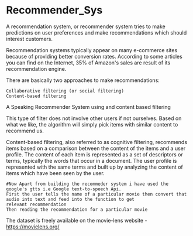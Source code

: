 # Recommender_Sys

A recommendation system, or recommender system tries to make predictions on user preferences and make recommendations which should interest customers.

Recommendation systems typically appear on many e-commerce sites because of providing better conversion rates. According to some articles you can find on the Internet, 35% of Amazon's sales are result of its recommendation engine.

There are basically two approaches to make recommendations:

    Collaborative filtering (or social filtering)
    Content-based filtering


A Speaking Recommender System using and content based filtering 

This type of filter does not involve other users if not ourselves. Based on what we like, the algorithm will simply pick items with similar content to recommend us.

Content-based filtering, also referred to as cognitive filtering, recommends items based on a comparison between the content of the items and a user profile. The content of each item is represented as a set of descriptors or terms, typically the words that occur in a document. The user profile is represented with the same terms and built up by analyzing the content of items which have been seen by the user.


    #Now Apart from building the recommeder system i have used the google's gtts i.e Google text-to-speech Api.
    First the user tells the name of a particular movie then convert that audio into text and feed into the function to get 
    relevant recommendation
    Then reading the recommendation for a particular movie
    
    
The dataset is freely available on the movie-lens website -https://movielens.org/


